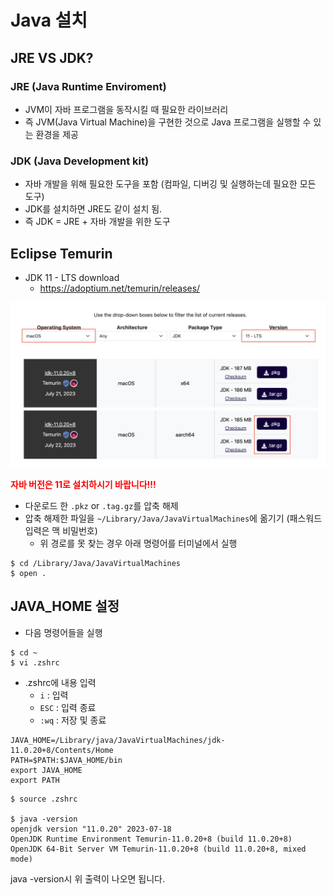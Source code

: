 # Java 설치

## JRE VS JDK?

### JRE (Java Runtime Enviroment)

* JVM이 자바 프로그램을 동작시킬 때 필요한 라이브러리
* 즉 JVM(Java Virtual Machine)을 구현한 것으로 Java 프로그램을 실행할 수 있는 환경을 제공

### JDK (Java Development kit)

* 자바 개발을 위해 필요한 도구을 포함 (컴파일, 디버깅 및 실행하는데 필요한 모든 도구)
* JDK를 설치하면 JRE도 같이 설치 됨.
* 즉 JDK = JRE + 자바 개발을 위한 도구

## Eclipse Temurin

* JDK 11 - LTS download
  * <https://adoptium.net/temurin/releases/>

![자바설치](./images/05.png)
<br/>

**<p style="color: red; ">자바 버전은 11로 설치하시기 바랍니다!!!</style>**


- 다운로드 한 `.pkz` or `.tag.gz`를 압축 해제
- 압축 해제한 파일을 `~/Library/Java/JavaVirtualMachines`에 옮기기 (패스워드 입력은 맥 비밀번호)
  - 위 경로를 못 찾는 경우 아래 명령어를 터미널에서 실행

```console
$ cd /Library/Java/JavaVirtualMachines
$ open .
```

  
  
## JAVA_HOME 설정

- 다음 명령어들을 실행
```console
$ cd ~
$ vi .zshrc
```

- .zshrc에 내용 입력
  - `i` : 입력
  - `ESC` : 입력 종료
  - `:wq` : 저장 및 종료
```
JAVA_HOME=/Library/java/JavaVirtualMachines/jdk-11.0.20+8/Contents/Home
PATH=$PATH:$JAVA_HOME/bin
export JAVA_HOME
export PATH
```

```console
$ source .zshrc

$ java -version
openjdk version "11.0.20" 2023-07-18
OpenJDK Runtime Environment Temurin-11.0.20+8 (build 11.0.20+8)
OpenJDK 64-Bit Server VM Temurin-11.0.20+8 (build 11.0.20+8, mixed mode)
```

java -version시 위 출력이 나오면 됩니다.
